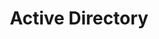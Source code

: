 ---
title: Active Directory
description: Active Directory 
image:

# Badge style
style:
    background: "#2a9d8f"
    color: "#fff"
---